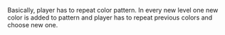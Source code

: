Basically, player has to repeat color pattern. In every new level one new color is added to pattern and player has to repeat previous colors and choose new one.
